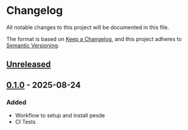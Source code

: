 # Changelog

All notable changes to this project will be documented in this file.

The format is based on [Keep a Changelog](https://keepachangelog.com/en/1.0.0/),
and this project adheres to [Semantic Versioning](https://semver.org/spec/v2.0.0.html).

## [Unreleased]

## [0.1.0] - 2025-08-24

### Added

-   Workflow to setup and install pesde
-   CI Tests

[Unreleased]: https://github.com/ewd3v/setup-pesde/compare/v0.1.0...HEAD
[0.1.0]: https://github.com/ewd3v/setup-pesde/releases/tag/v0.1.0
